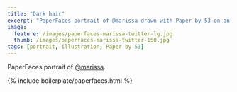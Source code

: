 ```yaml
---
title: "Dark hair"
excerpt: "PaperFaces portrait of @marissa drawn with Paper by 53 on an iPad."
image: 
  feature: /images/paperfaces-marissa-twitter-lg.jpg
  thumb: /images/paperfaces-marissa-twitter-150.jpg
tags: [portrait, illustration, Paper by 53]
---
```


PaperFaces portrait of [@marissa](http://twitter.com/marissa).

{% include boilerplate/paperfaces.html %}